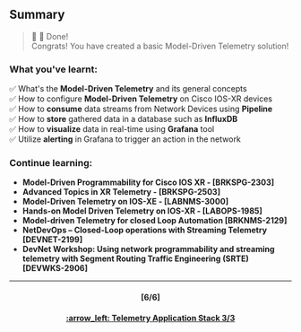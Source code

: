 ## Summary

> :clap: :tada: Done!  
> Congrats! You have created a basic Model-Driven Telemetry solution!

### What you've learnt:  
:white_check_mark:  What's the **Model-Driven Telemetry** and its general concepts  
:white_check_mark:  How to configure **Model-Driven Telemetry** on Cisco IOS-XR devices  
:white_check_mark:  How to **consume** data streams from Network Devices using **Pipeline**  
:white_check_mark:  How to **store** gathered data in a database such as **InfluxDB**  
:white_check_mark:  How to **visualize** data in real-time using **Grafana** tool    
:white_check_mark:  Utilize **alerting** in Grafana to trigger an action in the network  

### Continue learning:
- **Model-Driven Programmability for Cisco IOS XR - [BRKSPG-2303]**
- **Advanced Topics in XR Telemetry - [BRKSPG-2503]**
- **Model-Driven Telemetry on IOS-XE - [LABNMS-3000]**
- **Hands-on Model Driven Telemetry on IOS-XR - [LABOPS-1985]**
-	**Model-driven Telemetry for closed Loop Automation [BRKNMS-2129]**
- **NetDevOps – Closed-Loop operations with Streaming Telemetry [DEVNET-2199]**
-	**DevNet Workshop: Using network programmability and streaming telemetry with Segment Routing Traffic Engineering (SRTE) [DEVWKS-2906]**


---
<h4 align="center">[6/6]</h4>
<h4 align="center"> <a href="/readme/4.md"> :arrow_left: Telemetry Application Stack 3/3 </h4>
